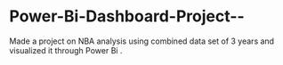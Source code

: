 # Power-Bi-Dashboard-Project--
Made a project on NBA analysis using combined data set of 3 years and visualized it through Power Bi .

